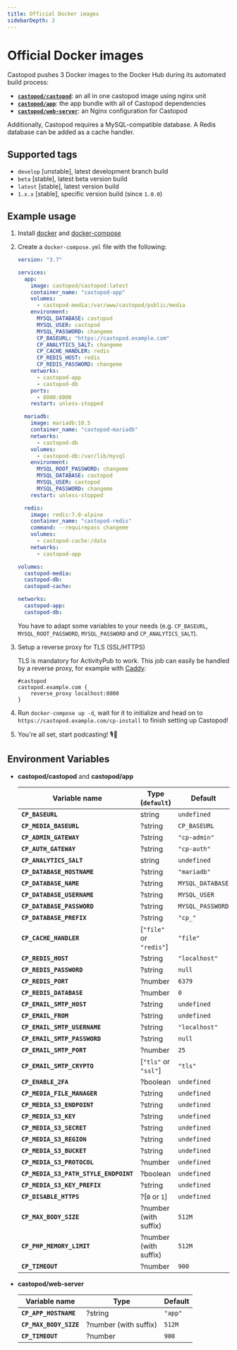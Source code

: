 ```yaml
---
title: Official Docker images
sidebarDepth: 3
---
```


# Official Docker images

Castopod pushes 3 Docker images to the Docker Hub during its automated build
process:

- [**`castopod/castopod`**](https://hub.docker.com/r/castopod/castopod): an all
  in one castopod image using nginx unit
- [**`castopod/app`**](https://hub.docker.com/r/castopod/app): the app bundle
  with all of Castopod dependencies
- [**`castopod/web-server`**](https://hub.docker.com/r/castopod/web-server): an
  Nginx configuration for Castopod

Additionally, Castopod requires a MySQL-compatible database. A Redis database
can be added as a cache handler.

## Supported tags

- `develop` [unstable], latest development branch build
- `beta` [stable], latest beta version build
- `latest` [stable], latest version build
- `1.x.x` [stable], specific version build (since `1.0.0`)

## Example usage

1.  Install [docker](https://docs.docker.com/get-docker/) and
    [docker-compose](https://docs.docker.com/compose/install/)
2.  Create a `docker-compose.yml` file with the following:

    ```yml
    version: "3.7"

    services:
      app:
        image: castopod/castopod:latest
        container_name: "castopod-app"
        volumes:
          - castopod-media:/var/www/castopod/public/media
        environment:
          MYSQL_DATABASE: castopod
          MYSQL_USER: castopod
          MYSQL_PASSWORD: changeme
          CP_BASEURL: "https://castopod.example.com"
          CP_ANALYTICS_SALT: changeme
          CP_CACHE_HANDLER: redis
          CP_REDIS_HOST: redis
          CP_REDIS_PASSWORD: changeme
        networks:
          - castopod-app
          - castopod-db
        ports:
          - 8000:8000
        restart: unless-stopped

      mariadb:
        image: mariadb:10.5
        container_name: "castopod-mariadb"
        networks:
          - castopod-db
        volumes:
          - castopod-db:/var/lib/mysql
        environment:
          MYSQL_ROOT_PASSWORD: changeme
          MYSQL_DATABASE: castopod
          MYSQL_USER: castopod
          MYSQL_PASSWORD: changeme
        restart: unless-stopped

      redis:
        image: redis:7.0-alpine
        container_name: "castopod-redis"
        command: --requirepass changeme
        volumes:
          - castopod-cache:/data
        networks:
          - castopod-app

    volumes:
      castopod-media:
      castopod-db:
      castopod-cache:

    networks:
      castopod-app:
      castopod-db:
    ```

    You have to adapt some variables to your needs (e.g. `CP_BASEURL`,
    `MYSQL_ROOT_PASSWORD`, `MYSQL_PASSWORD` and `CP_ANALYTICS_SALT`).

3.  Setup a reverse proxy for TLS (SSL/HTTPS)

    TLS is mandatory for ActivityPub to work. This job can easily be handled by
    a reverse proxy, for example with [Caddy](https://caddyserver.com/):

    ```
    #castopod
    castopod.example.com {
    	reverse_proxy localhost:8000
    }
    ```

4.  Run `docker-compose up -d`, wait for it to initialize and head on to
    `https://castopod.example.com/cp-install` to finish setting up Castopod!

5.  You're all set, start podcasting! 🎙️🚀

## Environment Variables

- **castopod/castopod** and **castopod/app**

  | Variable name                         | Type (`default`)        | Default          |
  | ------------------------------------- | ----------------------- | ---------------- |
  | **`CP_BASEURL`**                      | string                  | `undefined`      |
  | **`CP_MEDIA_BASEURL`**                | ?string                 | `CP_BASEURL`     |
  | **`CP_ADMIN_GATEWAY`**                | ?string                 | `"cp-admin"`     |
  | **`CP_AUTH_GATEWAY`**                 | ?string                 | `"cp-auth"`      |
  | **`CP_ANALYTICS_SALT`**               | string                  | `undefined`      |
  | **`CP_DATABASE_HOSTNAME`**            | ?string                 | `"mariadb"`      |
  | **`CP_DATABASE_NAME`**                | ?string                 | `MYSQL_DATABASE` |
  | **`CP_DATABASE_USERNAME`**            | ?string                 | `MYSQL_USER`     |
  | **`CP_DATABASE_PASSWORD`**            | ?string                 | `MYSQL_PASSWORD` |
  | **`CP_DATABASE_PREFIX`**              | ?string                 | `"cp_"`          |
  | **`CP_CACHE_HANDLER`**                | [`"file"` or `"redis"`] | `"file"`         |
  | **`CP_REDIS_HOST`**                   | ?string                 | `"localhost"`    |
  | **`CP_REDIS_PASSWORD`**               | ?string                 | `null`           |
  | **`CP_REDIS_PORT`**                   | ?number                 | `6379`           |
  | **`CP_REDIS_DATABASE`**               | ?number                 | `0`              |
  | **`CP_EMAIL_SMTP_HOST`**              | ?string                 | `undefined`      |
  | **`CP_EMAIL_FROM`**                   | ?string                 | `undefined`      |
  | **`CP_EMAIL_SMTP_USERNAME`**          | ?string                 | `"localhost"`    |
  | **`CP_EMAIL_SMTP_PASSWORD`**          | ?string                 | `null`           |
  | **`CP_EMAIL_SMTP_PORT`**              | ?number                 | `25`             |
  | **`CP_EMAIL_SMTP_CRYPTO`**            | [`"tls"` or `"ssl"`]    | `"tls"`          |
  | **`CP_ENABLE_2FA`**                   | ?boolean                | `undefined`      |
  | **`CP_MEDIA_FILE_MANAGER`**           | ?string                 | `undefined`      |
  | **`CP_MEDIA_S3_ENDPOINT`**            | ?string                 | `undefined`      |
  | **`CP_MEDIA_S3_KEY`**                 | ?string                 | `undefined`      |
  | **`CP_MEDIA_S3_SECRET`**              | ?string                 | `undefined`      |
  | **`CP_MEDIA_S3_REGION`**              | ?string                 | `undefined`      |
  | **`CP_MEDIA_S3_BUCKET`**              | ?string                 | `undefined`      |
  | **`CP_MEDIA_S3_PROTOCOL`**            | ?number                 | `undefined`      |
  | **`CP_MEDIA_S3_PATH_STYLE_ENDPOINT`** | ?boolean                | `undefined`      |
  | **`CP_MEDIA_S3_KEY_PREFIX`**          | ?string                 | `undefined`      |
  | **`CP_DISABLE_HTTPS`**                | ?[`0` or `1`]           | `undefined`      |
  | **`CP_MAX_BODY_SIZE`**                | ?number (with suffix)   | `512M`           |
  | **`CP_PHP_MEMORY_LIMIT`**             | ?number (with suffix)   | `512M`           |
  | **`CP_TIMEOUT`**                      | ?number                 | `900`            |

- **castopod/web-server**

  | Variable name          | Type                  | Default |
  | ---------------------- | --------------------- | ------- |
  | **`CP_APP_HOSTNAME`**  | ?string               | `"app"` |
  | **`CP_MAX_BODY_SIZE`** | ?number (with suffix) | `512M`  |
  | **`CP_TIMEOUT`**       | ?number               | `900`   |
